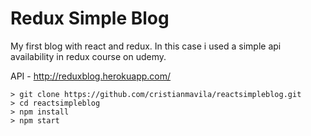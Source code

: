 # Redux Simple Blog

My first blog with react and redux. In this case i used a simple api availability in redux course on udemy.

API - http://reduxblog.herokuapp.com/

```
> git clone https://github.com/cristianmavila/reactsimpleblog.git
> cd reactsimpleblog
> npm install
> npm start
```
